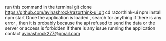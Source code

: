 run this command in the terminal git clone https://github.com/avinashrock/razorthink-ui.git
cd razorthink-ui
npm install
npm start
Once the application is loaded , search for anything 
if there is any error , then it is probably because the api refused to send the data or the server or access is forbidden 
If there is any issue running the application contact avinashrock277@gmail.com
